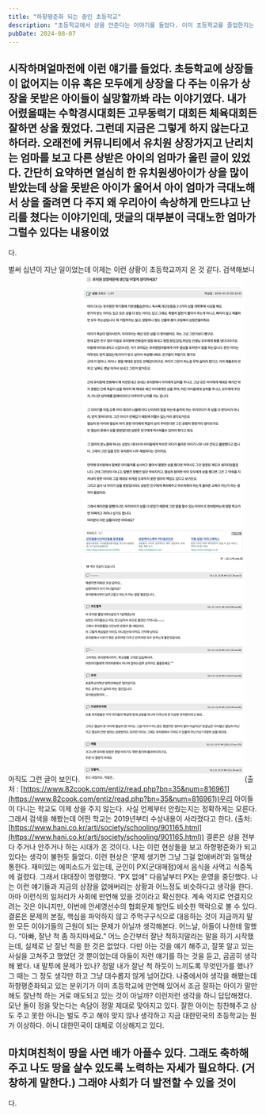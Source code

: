 ```yaml
---
title: "하향평준화 되는 중인 초등학교"
description: "초등학교에서 상을 안준다는 이야기를 들었다. 이미 초등학교를 졸업한지는 30년이 지났기 때문에 관심도 없었고 모를 수 밖에 없는 이야기 였다. 그런데 상을 안주는 이유가 상을 못받은 아이들 때문이라는 얘기를 듣고 고민해본다."
pubDate: 2024-08-07
---
```


## 시작하며얼마전에 이런 얘기를 들었다. 초등학교에 상장들이 없어지는 이유 혹은 모두에게 상장을 다 주는 이유가 상장을 못받은 아이들이 실망할까봐 라는 이야기였다. 내가 어렸을때는 수학경시대회든 고무동력기 대회든 체육대회든 잘하면 상을 줬었다. 그런데 지금은 그렇게 하지 않는다고 하더라. 오래전에 커뮤니티에서 유치원 상장가지고 난리치는 엄마를 보고 다른 상받은 아이의 엄마가 올린 글이 있었다. 간단히 요약하면 열심히 한 유치원생아이가 상을 많이 받았는데 상을 못받은 아이가 울어서 아이 엄마가 극대노해서 상을 줄려면 다 주지 왜 우리아이 속상하게 만드냐고 난리를 쳤다는 이야기인데, 댓글의 대부분이 극대노한 엄마가 그럴수 있다는 내용이었

다.

벌써 십년이 지난 일이었는데 이제는 이런 상황이 초등학교까지 온 것 같다.
검색해보니 아직도 그런 글이 보인다.
![(출처 : https://www.82cook.com/entiz/read.php?bn=35&num=816961)](/content/images/2024/08/DraggedImage-7.png)(출처 : [https://www.82cook.com/entiz/read.php?bn=35&num=816961](https://www.82cook.com/entiz/read.php?bn=35&num=816961))우리 아이들이 다니는 학교도 이제 상을 주지 않는다. 사실 언제부터 안줬는지는 정확하게는 모른다. 그래서 검색을 해봤는데 어떤 학교는 2019년부터 수상내용이 사라졌다고 한다. (출처: [https://www.hani.co.kr/arti/society/schooling/901165.html](https://www.hani.co.kr/arti/society/schooling/901165.html))
결론은 상을 전부다 주거나 안주거나 하는 시대가 온 것이다. 나는 이런 현상들을 보고 하향평준화가 되고 있다는 생각이 불현듯 들었다. 이런 현상은 ‘문제 생기면 그냥 그걸 없애버려’와 일맥상통한다. 재미있는 에피소드가 있는데, 군인이 PX(군대매점)에서 음식을 사먹고 식중독에 걸렸다. 그래서 대대장이 명령했다. “PX 없애” 다음날부터 PX는 운영을 중단했다. 나는 이런 얘기들과 지금의 상장을 없애버리는 상황과 어느정도 비슷하다고 생각을 한다. 아마 이런식의 일처리가 사회에 만연해 있을 것이라고 확신한다. 계속 억지로 연결지으려는 것은 아니지만, 이번에 안세영선수의 협회문제 발언도 비슷한 맥락으로 볼 수 있다. 결론은 문제의 본질, 핵심을 파악하지 않고 주먹구구식으로 대응하는 것이 지금까지 말한 모든 이야기들의 근원이 되는 문제가 아닐까 생각해본다.
어느날, 아들이 나한테 말했다.
“아빠, 잘난 척 좀 하지마세요.”
어느 순간부터 잘난 척하지말라는 말을 하기 시작했는데, 실제로 난 잘난 척을 한 것은 없었다. 다만 아는 것을 얘기 해주고, 잘못 알고 있는 사실을 고쳐주고 했었던 것 뿐이었는데 아들이 저런 얘기를 하는 것을 듣고, 곰곰히 생각해 봤다. 내 말투에 문제가 있나? 정말 내가 잘난 척 하듯이 느끼도록 무엇인가를 했나? 그 때는 그 정도 생각만 하고 그냥 대수롭지 않게 넘어갔다. 나중에서야 생각을 해봤는데 하향평준화되고 있는 분위기가 이미 초등학교에 만연해 있어서 조금 잘하는 아이가 말만해도 잘난척 하는 거로 매도되고 있는 것이 아닐까? 이런저런 생각을 하니 답답해졌다. 모난 돌이 정을 맞는다는 속담이 정말 제대로 맞아지고 있다.
잘한 아이는 칭찬해주고 상도 주고 못한 아니는 벌도 주고 해야 맞지 않나 생각하고 지금 대한민국의 초등학교는 뭔가 이상하다. 아니 대한민국이 대체로 이상해지고 있다.

## 마치며친척이 땅을 사면 배가 아플수 있다. 그래도 축하해주고 나도 땅을 살수 있도록 노력하는 자세가 필요하다. (거창하게 말한다.) 그래야 사회가 더 발전할 수 있을 것이

다.